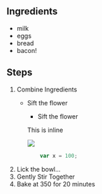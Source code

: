 ## Ingredients

* milk
* eggs
* bread
* bacon!

## Steps

1. Combine Ingredients
    * Sift the flower
        * Sift the flower

        This is inline

        ![](http://unsplash.it/500/300?random)
        ```js
            var x = 100;
        ```
1. Lick the bowl...
1. Gently Stir Together
1. Bake at 350 for 20 minutes